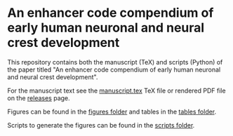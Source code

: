 # An enhancer code compendium of early human neuronal and neural crest development

This repository contains both the manuscript (TeX) and scripts (Python) of the paper titled
"An enhancer code compendium of early human neuronal and neural crest development".

For the manuscript text see the [manuscript.tex](manuscript.tex) TeX file or rendered PDF file on the [releases](https://github.com/SeppeDeWinter/DeWinter_NeuralTube/releases) page.

Figures can be found in the [figures folder](figures) and tables in the [tables folder](tables).

Scripts to generate the figures can be found in the [scripts folder](scripts).


